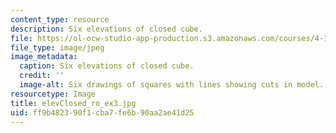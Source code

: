 ```yaml
---
content_type: resource
description: Six elevations of closed cube.
file: https://ol-ocw-studio-app-production.s3.amazonaws.com/courses/4-111-introduction-to-architecture-environmental-design-spring-2014/ff9b482390f1cba7fe6b90aa2ae41d25_elevClosed_ro_ex3.jpg
file_type: image/jpeg
image_metadata:
  caption: Six elevations of closed cube.
  credit: ''
  image-alt: Six drawings of squares with lines showing cuts in model.
resourcetype: Image
title: elevClosed_ro_ex3.jpg
uid: ff9b4823-90f1-cba7-fe6b-90aa2ae41d25
---
```

